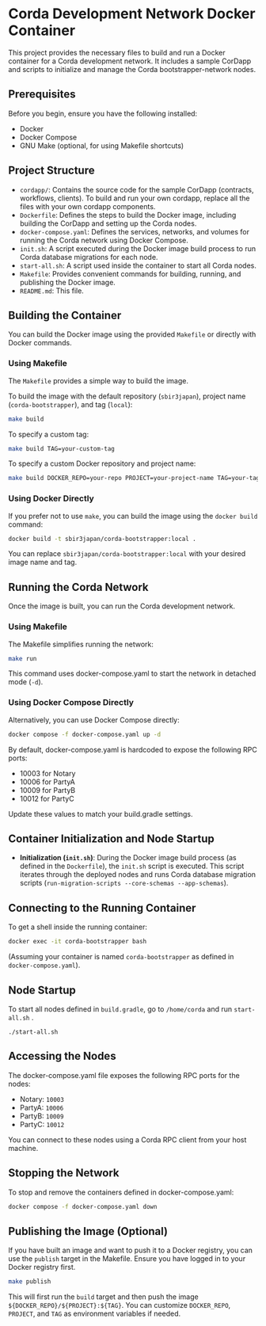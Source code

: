 # Corda Development Network Docker Container

This project provides the necessary files to build and run a Docker container for a Corda development network. It includes a sample CorDapp and scripts to initialize and manage the Corda bootstrapper-network nodes.

## Prerequisites

Before you begin, ensure you have the following installed:

- Docker
- Docker Compose
- GNU Make (optional, for using Makefile shortcuts)

## Project Structure

- `cordapp/`: Contains the source code for the sample CorDapp (contracts, workflows, clients). To build and run your own cordapp, replace all the files with your own cordapp components.
- `Dockerfile`: Defines the steps to build the Docker image, including building the CorDapp and setting up the Corda nodes.
- `docker-compose.yaml`: Defines the services, networks, and volumes for running the Corda network using Docker Compose.
- `init.sh`: A script executed during the Docker image build process to run Corda database migrations for each node.
- `start-all.sh`: A script used inside the container to start all Corda nodes.
- `Makefile`: Provides convenient commands for building, running, and publishing the Docker image.
- `README.md`: This file.

## Building the Container

You can build the Docker image using the provided `Makefile` or directly with Docker commands.

### Using Makefile

The `Makefile` provides a simple way to build the image.

To build the image with the default repository (`sbir3japan`), project name (`corda-bootstrapper`), and tag (`local`):

```sh
make build
```

To specify a custom tag:

```sh
make build TAG=your-custom-tag
```

To specify a custom Docker repository and project name:

```sh
make build DOCKER_REPO=your-repo PROJECT=your-project-name TAG=your-tag
```

### Using Docker Directly

If you prefer not to use `make`, you can build the image using the `docker build` command:

```sh
docker build -t sbir3japan/corda-bootstrapper:local .
```

You can replace `sbir3japan/corda-bootstrapper:local` with your desired image name and tag.

## Running the Corda Network

Once the image is built, you can run the Corda development network.

### Using Makefile

The Makefile simplifies running the network:

```sh
make run
```

This command uses docker-compose.yaml to start the network in detached mode (`-d`).

### Using Docker Compose Directly

Alternatively, you can use Docker Compose directly:

```sh
docker compose -f docker-compose.yaml up -d
```

By default, docker-compose.yaml is hardcoded to expose the following RPC ports:

- 10003 for Notary
- 10006 for PartyA
- 10009 for PartyB
- 10012 for PartyC

Update these values ​​to match your build.gradle settings.

## Container Initialization and Node Startup

- **Initialization (`init.sh`)**: During the Docker image build process (as defined in the `Dockerfile`), the `init.sh` script is executed. This script iterates through the deployed nodes and runs Corda database migration scripts (`run-migration-scripts --core-schemas --app-schemas`).

## Connecting to the Running Container

To get a shell inside the running container:

```sh
docker exec -it corda-bootstrapper bash
```

(Assuming your container is named `corda-bootstrapper` as defined in `docker-compose.yaml`).

## Node Startup

To start all nodes defined in `build.gradle`, go to `/home/corda` and run `start-all.sh` .

```shell
./start-all.sh
```

## Accessing the Nodes

The docker-compose.yaml file exposes the following RPC ports for the nodes:

- Notary: `10003`
- PartyA: `10006`
- PartyB: `10009`
- PartyC: `10012`

You can connect to these nodes using a Corda RPC client from your host machine.

## Stopping the Network

To stop and remove the containers defined in docker-compose.yaml:

```sh
docker compose -f docker-compose.yaml down
```

## Publishing the Image (Optional)

If you have built an image and want to push it to a Docker registry, you can use the `publish` target in the Makefile. Ensure you have logged in to your Docker registry first.

```sh
make publish
```

This will first run the `build` target and then push the image `${DOCKER_REPO}/${PROJECT}:${TAG}`. You can customize `DOCKER_REPO`, `PROJECT`, and `TAG` as environment variables if needed.

